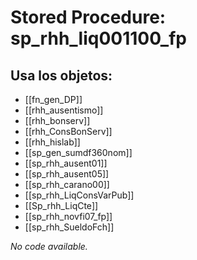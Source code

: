 # Stored Procedure: sp_rhh_liq001100_fp

## Usa los objetos:
- [[fn_gen_DP]]
- [[rhh_ausentismo]]
- [[rhh_bonserv]]
- [[rhh_ConsBonServ]]
- [[rhh_hislab]]
- [[sp_gen_sumdf360nom]]
- [[sp_rhh_ausent01]]
- [[sp_rhh_ausent05]]
- [[sp_rhh_carano00]]
- [[sp_rhh_LiqConsVarPub]]
- [[Sp_rhh_LiqCte]]
- [[sp_rhh_novfi07_fp]]
- [[sp_rhh_SueldoFch]]

*No code available.*
